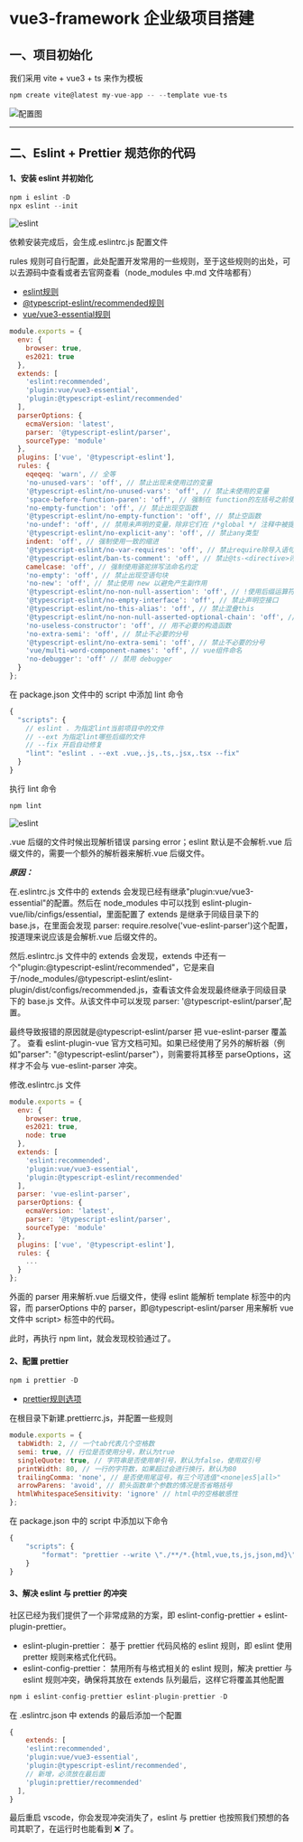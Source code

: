# vue3-framework 企业级项目搭建

## 一、项目初始化

我们采用 vite + vue3 + ts 来作为模板

```js
npm create vite@latest my-vue-app -- --template vue-ts
```
![配置图](./public//img/vite.png)

---

## 二、Eslint + Prettier 规范你的代码

#### 1、安装 eslint 并初始化

```js
npm i eslint -D
npx eslint --init
```
![eslint](./public/img/eslint.png)

依赖安装完成后，会生成.eslintrc.js 配置文件

rules 规则可自行配置，此处配置开发常用的一些规则，至于这些规则的出处，可以去源码中查看或者去官网查看（node_modules 中.md 文件啥都有）
* [eslint规则](https://www.runoob.com)
* [@typescript-eslint/recommended规则](https://typescript-eslint.io/rules/)
* [vue/vue3-essential规则](https://eslint.vuejs.org/rules/)
```js
module.exports = {
  env: {
    browser: true,
    es2021: true
  },
  extends: [
    'eslint:recommended',
    'plugin:vue/vue3-essential',
    'plugin:@typescript-eslint/recommended'
  ],
  parserOptions: {
    ecmaVersion: 'latest',
    parser: '@typescript-eslint/parser',
    sourceType: 'module'
  },
  plugins: ['vue', '@typescript-eslint'],
  rules: {
    eqeqeq: 'warn', // 全等
    'no-unused-vars': 'off', // 禁止出现未使用过的变量
    '@typescript-eslint/no-unused-vars': 'off', // 禁止未使用的变量
    'space-before-function-paren': 'off', // 强制在 function的左括号之前使用一致的空格
    'no-empty-function': 'off', // 禁止出现空函数
    '@typescript-eslint/no-empty-function': 'off', // 禁止空函数
    'no-undef': 'off', // 禁用未声明的变量，除非它们在 /*global */ 注释中被提到
    '@typescript-eslint/no-explicit-any': 'off', // 禁止any类型
    indent: 'off', // 强制使用一致的缩进
    '@typescript-eslint/no-var-requires': 'off', // 禁止require除导入语句外的语句
    '@typescript-eslint/ban-ts-comment': 'off', // 禁止@ts-<directive>评论或要求指令后的描述
    camelcase: 'off', // 强制使用骆驼拼写法命名约定
    'no-empty': 'off', // 禁止出现空语句块
    'no-new': 'off', // 禁止使用 new 以避免产生副作用
    '@typescript-eslint/no-non-null-assertion': 'off', // !使用后缀运算符禁止非空断言
    '@typescript-eslint/no-empty-interface': 'off', // 禁止声明空接口
    '@typescript-eslint/no-this-alias': 'off', // 禁止混叠this
    '@typescript-eslint/no-non-null-asserted-optional-chain': 'off', // 在可选链表达式之后禁止非空断言
    'no-useless-constructor': 'off', // 用不必要的构造函数
    'no-extra-semi': 'off', // 禁止不必要的分号
    '@typescript-eslint/no-extra-semi': 'off', // 禁止不必要的分号
    'vue/multi-word-component-names': 'off', // vue组件命名
    'no-debugger': 'off' // 禁用 debugger
  }
};
```

在 package.json 文件中的 script 中添加 lint 命令

```js
{
  "scripts": {
    // eslint . 为指定lint当前项目中的文件
    // --ext 为指定lint哪些后缀的文件
    // --fix 开启自动修复
    "lint": "eslint . --ext .vue,.js,.ts,.jsx,.tsx --fix"
  }
}
```

执行 lint 命令

```js
npm lint
```

![eslint](./public/img/eslint_parse_error.png)

.vue 后缀的文件时候出现解析错误 parsing error；eslint 默认是不会解析.vue 后缀文件的，需要一个额外的解析器来解析.vue 后缀文件。<br>

**_原因：_**<br>

在.eslintrc.js 文件中的 extends 会发现已经有继承"plugin:vue/vue3-essential"的配置。然后在 node_modules 中可以找到 eslint-plugin-vue/lib/cinfigs/essential，里面配置了 extends 是继承于同级目录下的 base.js，在里面会发现 parser: require.resolve('vue-eslint-parser')这个配置，按道理来说应该是会解析.vue 后缀文件的。<br>

然后.eslintrc.js 文件中的 extends 会发现，extends 中还有一个"plugin:@typescript-eslint/recommended"，它是来自于/node_modules/@typescript-eslint/eslint-plugin/dist/configs/recommended.js，查看该文件会发现最终继承于同级目录下的 base.js 文件。从该文件中可以发现 parser: '@typescript-eslint/parser',配置。<br>

最终导致报错的原因就是@typescript-eslint/parser 把 vue-eslint-parser 覆盖了。
查看 eslint-plugin-vue 官方文档可知。如果已经使用了另外的解析器（例如"parser": "@typescript-eslint/parser"），则需要将其移至 parseOptions，这样才不会与 vue-eslint-parser 冲突。<br>

修改.eslintrc.js 文件

```js
module.exports = {
  env: {
    browser: true,
    es2021: true,
    node: true
  },
  extends: [
    'eslint:recommended',
    'plugin:vue/vue3-essential',
    'plugin:@typescript-eslint/recommended'
  ],
  parser: 'vue-eslint-parser',
  parserOptions: {
    ecmaVersion: 'latest',
    parser: '@typescript-eslint/parser',
    sourceType: 'module'
  },
  plugins: ['vue', '@typescript-eslint'],
  rules: {
    ...
  }
};
```

外面的 parser 用来解析.vue 后缀文件，使得 eslint 能解析 template 标签中的内容，而 parserOptions 中的 parser，即@typescript-eslint/parser 用来解析 vue 文件中 script>
标签中的代码。

此时，再执行 npm lint，就会发现校验通过了。

#### 2、配置 prettier

```js
npm i prettier -D
```
* [prettier规则选项](https://www.prettier.cn/docs/options.html)

在根目录下新建.prettierrc.js，并配置一些规则

```js
module.exports = {
  tabWidth: 2, // 一个tab代表几个空格数
  semi: true, // 行位是否使用分号，默认为true
  singleQuote: true, // 字符串是否使用单引号，默认为false，使用双引号
  printWidth: 80, // 一行的字符数，如果超过会进行换行，默认为80
  trailingComma: 'none', // 是否使用尾逗号，有三个可选值"<none|es5|all>"
  arrowParens: 'avoid', // 箭头函数单个参数的情况是否省略括号
  htmlWhitespaceSensitivity: 'ignore' // html中的空格敏感性
};
```

在 package.json 中的 script 中添加以下命令

```js
{
    "scripts": {
        "format": "prettier --write \"./**/*.{html,vue,ts,js,json,md}\"",
    }
}
```

#### 3、解决 eslint 与 prettier 的冲突

社区已经为我们提供了一个非常成熟的方案，即 eslint-config-prettier + eslint-plugin-prettier。

- eslint-plugin-prettier： 基于 prettier 代码风格的 eslint 规则，即 eslint 使用 pretter 规则来格式化代码。
- eslint-config-prettier： 禁用所有与格式相关的 eslint 规则，解决 prettier 与 eslint 规则冲突，确保将其放在 extends 队列最后，这样它将覆盖其他配置

```js
npm i eslint-config-prettier eslint-plugin-prettier -D
```

在 .eslintrc.json 中 extends 的最后添加一个配置

```js
{
    extends: [
    'eslint:recommended',
    'plugin:vue/vue3-essential',
    'plugin:@typescript-eslint/recommended',
    // 新增，必须放在最后面
    'plugin:prettier/recommended'
  ],
}
```

最后重启 vscode，你会发现冲突消失了，eslint 与 prettier 也按照我们预想的各司其职了，在运行时也能看到 ❌ 了。

